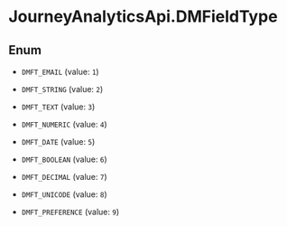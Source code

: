 # JourneyAnalyticsApi.DMFieldType

## Enum


* `DMFT_EMAIL` (value: `1`)

* `DMFT_STRING` (value: `2`)

* `DMFT_TEXT` (value: `3`)

* `DMFT_NUMERIC` (value: `4`)

* `DMFT_DATE` (value: `5`)

* `DMFT_BOOLEAN` (value: `6`)

* `DMFT_DECIMAL` (value: `7`)

* `DMFT_UNICODE` (value: `8`)

* `DMFT_PREFERENCE` (value: `9`)


